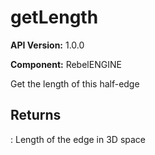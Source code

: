 # getLength

**API Version:** 1.0.0

**Component:** RebelENGINE

Get the length of this half-edge

## Returns

: Length of the edge in 3D space

